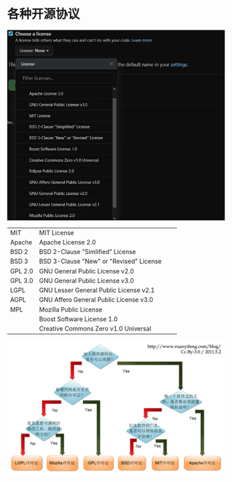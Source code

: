 # 各种开源协议

![license list](_sources/license/license_list.png)



|         |                                         |     |     |
| ------- | --------------------------------------- | --- | --- |
| MIT     | MIT License                             |     |     |
| Apache  | Apache License 2.0                      |     |     |
| BSD 2   | BSD 2-Clause "Simlified" License        |     |     |
| BSD 3   | BSD 3-Clause "New" or "Revised" License |     |     |
| GPL 2.0 | GNU General Public License v2.0         |     |     |
| GPL 3.0 | GNU General Public License v3.0         |     |     |
| LGPL    | GNU Lesser General Public License v2.1  |     |     |
| AGPL    | GNU Affero General Public License v3.0  |     |     |
| MPL     | Mozilla Public License                  |     |     |
|         | Boost Software License 1.0              |     |     |
|         | Creative Commons Zero v1.0 Universal    |     |     |


![license diff](_sources/license/license_diff.png)
